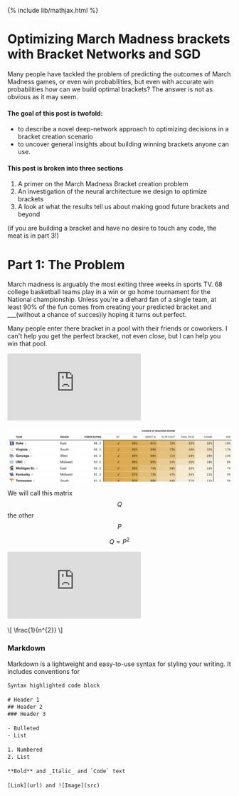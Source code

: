 {% include lib/mathjax.html %}

# Optimizing March Madness brackets with Bracket Networks and SGD

Many people have tackled the problem of predicting the outcomes of March Madness games, or even win probabilities, but even with accurate win probabilities how can we build optimal brackets? The answer is not as obvious as it may seem. 

#### The goal of this post is twofold: 
- to describe a novel deep-network approach to optimizing decisions in a bracket creation scenario
- to uncover general insights about building winning brackets anyone can use. 

#### This post is broken into three sections
1. A primer on the March Madness Bracket creation problem
2. An investigation of the neural architecture we design to optimize brackets
3. A look at what the results tell us about making good future brackets and beyond

(if you are building a bracket and have no desire to touch any code, the meat is in part 3!)

# Part 1: The Problem

March madness is arguably the most exiting three weeks in sports TV. 68 college basketball teams play in a win or go home tournament for the National championship. Unless you're a diehard fan of a single team, at least 90% of the fun comes from creating your predicted bracket and ___(without a chance of succes)ly hoping it turns out perfect. 

Many people enter there bracket in a pool with their friends or coworkers. I can't help you get the perfect bracket, not even close, but I can help you win that pool. 


![equation](https://latex.codecogs.com/gif.latex?O_t%3D%5Ctext%20%7B%20Onset%20event%20at%20time%20bin%20%7D%20t)


![alt text][logo]

[logo]: https://raw.githubusercontent.com/jadler29/MadnessNetwork/master/old/538.png "538"

We will call this matrix $$Q$$ the other $$P$$


$$
Q = P^2
$$

 




![equation](https://latex.codecogs.com/gif.latex?O_t%3D%5Ctext%20%7B%20Onset%20event%20at%20time%20bin%20%7D%20t)

\\[ \frac{1}{n^{2}} \\]

### Markdown

Markdown is a lightweight and easy-to-use syntax for styling your writing. It includes conventions for

```
Syntax highlighted code block

# Header 1
## Header 2
### Header 3

- Bulleted
- List

1. Numbered
2. List

**Bold** and _Italic_ and `Code` text

[Link](url) and ![Image](src)
```

